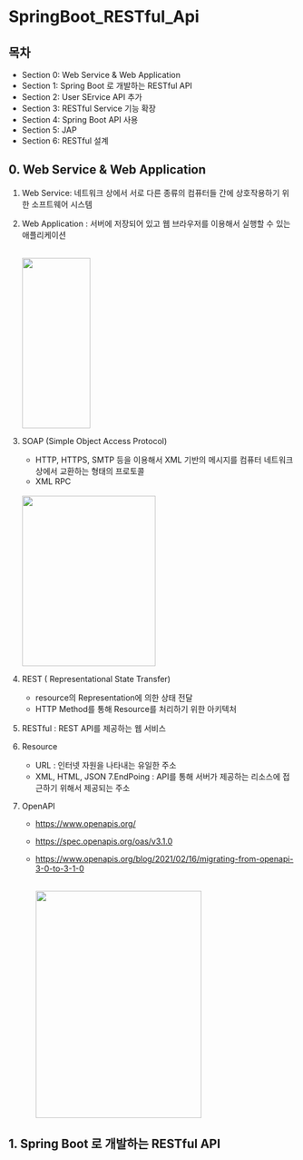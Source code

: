 # SpringBoot_RESTful_Api

## 목차
- Section 0: Web Service & Web Application
- Section 1: Spring Boot 로 개발하는 RESTful API
- Section 2: User SErvice API 추가
- Section 3: RESTful Service 기능 확장
- Section 4: Spring Boot API 사용
- Section 5: JAP
- Section 6: RESTful 설계



## 0. Web Service & Web Application
1. Web Service:  네트워크 상에서 서로 다른 종류의 컴퓨터들 간에 상호작용하기 위한 소프트웨어 시스템
2. Web Application : 서버에 저장되어 있고 웹 브라우저를 이용해서 실행할 수 있는 애플리케이션
   
   <br>    
    <image src ="https://github.com/seoin1223/SpringBoot_RESTful_Api/assets/129828463/c07cfd34-0557-424b-83cb-2baae2b21944" width = "50%" height="300px"/>

4. SOAP (Simple Object Access Protocol)
     - HTTP, HTTPS, SMTP 등을 이용해서 XML 기반의 메시지를 컴퓨터 네트워크상에서 교환하는 형태의 프로토콜
     - XML RPC
  
   <br>    
   <image src ="https://github.com/seoin1223/SpringBoot_RESTful_Api/assets/129828463/c86669d1-bc36-403e-8ddc-1684dd05d6a3" width = "70%" height="300px"/>

5. REST ( Representational State Transfer)
   - resource의 Representation에 의한 상태 전달
   - HTTP Method를 통해 Resource를 처리하기 위한 아키텍처
6. RESTful : REST API를 제공하는 웹 서비스
7. Resource
    - URL : 인터넷 자원을 나타내는 유일한 주소
    - XML, HTML, JSON
7.EndPoing : API를 통해 서버가 제공하는 리소스에 접근하기 위해서 제공되는 주소
8. OpenAPI
   - https://www.openapis.org/
   - https://spec.openapis.org/oas/v3.1.0
   - https://www.openapis.org/blog/2021/02/16/migrating-from-openapi-3-0-to-3-1-0
     
     <br>
     <image src ="https://github.com/seoin1223/SpringBoot_RESTful_Api/assets/129828463/115ae7b7-a172-48b4-9cfd-5d95fd1bc379" width = "80%" height="400px"/>


## 1. Spring Boot 로 개발하는 RESTful API
